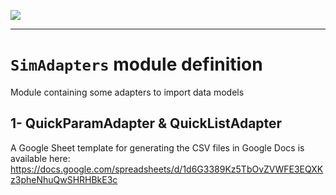 <!--
 ___ _            _ _    _ _    __
/ __(_)_ __  _ __| (_)__(_) |_ /_/
\__ \ | '  \| '_ \ | / _| |  _/ -_)
|___/_|_|_|_| .__/_|_\__|_|\__\___|
            |_| 
-->
![](https://docs.simplicite.io//logos/logo250.png)
* * *

`SimAdapters` module definition
===============================

Module containing some adapters to import data models

1- QuickParamAdapter & QuickListAdapter
---------------------

A Google Sheet template for generating the CSV files in Google Docs is available here: https://docs.google.com/spreadsheets/d/1d6G3389Kz5TbOvZVWFE3EQXKz3pheNhuQwSHRHBkE3c

